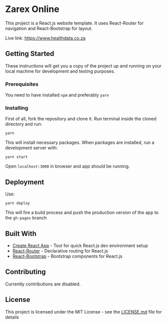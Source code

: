 # Zarex Online

This project is a React.js website template. It uses React-Router for navigation and React-Bootstrap for layout.

Live link: https://www.healthdata.co.za

## Getting Started

These instructions will get you a copy of the project up and running on your local machine for development and testing purposes.

### Prerequisites

You need to have installed `npm` and preferably `yarn`

### Installing

First of all, fork the repository and clone it. Run terminal inside the cloned directory and run:

```
yarn
```

This will install necessary packages. When packages are installed, run a development server with:

```
yarn start
```

Open `localhost:3000` in browser and app should be running.


## Deployment

Use: 

```
yarn deploy
```

This will fire a build process and push the production version of the app to the `gh-pages` branch

## Built With

* [Create React App](https://github.com/facebook/create-react-app) - Tool for quick React.js dev environment setup
* [React-Router](https://github.com/ReactTraining/react-router) - Declarative routing for React.js
* [React-Bootstrap](https://github.com/react-bootstrap/react-bootstrap) - Bootstrap components for React.js

## Contributing

Currently contributions are disabled.

## License

This project is licensed under the MIT License - see the [LICENSE.md](LICENSE.md) file for details
